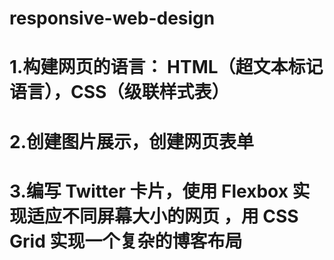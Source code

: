 # responsive-web-design

# 1.构建网页的语言： HTML（超文本标记语言），CSS（级联样式表）

# 2.创建图片展示，创建网页表单

# 3.编写 Twitter 卡片，使用 Flexbox 实现适应不同屏幕大小的网页 ，用 CSS Grid 实现一个复杂的博客布局

